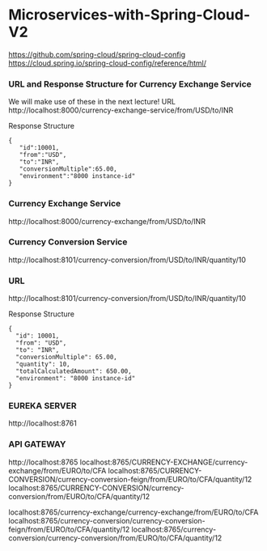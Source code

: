 # Microservices-with-Spring-Cloud-V2

https://github.com/spring-cloud/spring-cloud-config
https://cloud.spring.io/spring-cloud-config/reference/html/

### URL and Response Structure for Currency Exchange Service

We will make use of these in the next lecture!
URL
http://localhost:8000/currency-exchange-service/from/USD/to/INR

Response Structure

    {
       "id":10001,
       "from":"USD",
       "to":"INR",
       "conversionMultiple":65.00,
       "environment":"8000 instance-id"
    }
	
### Currency Exchange Service
http://localhost:8000/currency-exchange/from/USD/to/INR

### Currency Conversion Service
http://localhost:8101/currency-conversion/from/USD/to/INR/quantity/10

### URL
http://localhost:8101/currency-conversion/from/USD/to/INR/quantity/10

Response Structure

    {
      "id": 10001,
      "from": "USD",
      "to": "INR",
      "conversionMultiple": 65.00,
      "quantity": 10,
      "totalCalculatedAmount": 650.00,
      "environment": "8000 instance-id"
    }

### EUREKA SERVER
http://localhost:8761

### API GATEWAY
http://localhost:8765
localhost:8765/CURRENCY-EXCHANGE/currency-exchange/from/EURO/to/CFA
localhost:8765/CURRENCY-CONVERSION/currency-conversion-feign/from/EURO/to/CFA/quantity/12
localhost:8765/CURRENCY-CONVERSION/currency-conversion/from/EURO/to/CFA/quantity/12

localhost:8765/currency-exchange/currency-exchange/from/EURO/to/CFA
localhost:8765/currency-conversion/currency-conversion-feign/from/EURO/to/CFA/quantity/12
localhost:8765/currency-conversion/currency-conversion/from/EURO/to/CFA/quantity/12

     